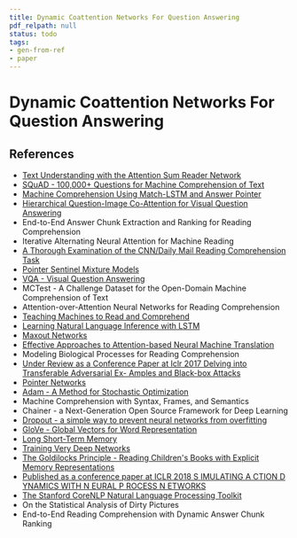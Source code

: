 ```yaml
---
title: Dynamic Coattention Networks For Question Answering
pdf_relpath: null
status: todo
tags:
- gen-from-ref
- paper
---
```


# Dynamic Coattention Networks For Question Answering

## References

- [Text Understanding with the Attention Sum Reader Network](./text-understanding-with-the-attention-sum-reader-network.md)
- [SQuAD - 100,000+ Questions for Machine Comprehension of Text](./squad-100-000-questions-for-machine-comprehension-of-text.md)
- [Machine Comprehension Using Match-LSTM and Answer Pointer](./machine-comprehension-using-match-lstm-and-answer-pointer.md)
- [Hierarchical Question-Image Co-Attention for Visual Question Answering](./hierarchical-question-image-co-attention-for-visual-question-answering.md)
- End-to-End Answer Chunk Extraction and Ranking for Reading Comprehension
- Iterative Alternating Neural Attention for Machine Reading
- [A Thorough Examination of the CNN/Daily Mail Reading Comprehension Task](./a-thorough-examination-of-the-cnn-daily-mail-reading-comprehension-task.md)
- [Pointer Sentinel Mixture Models](./pointer-sentinel-mixture-models.md)
- [VQA - Visual Question Answering](./vqa-visual-question-answering.md)
- MCTest - A Challenge Dataset for the Open-Domain Machine Comprehension of Text
- Attention-over-Attention Neural Networks for Reading Comprehension
- [Teaching Machines to Read and Comprehend](./teaching-machines-to-read-and-comprehend.md)
- [Learning Natural Language Inference with LSTM](./learning-natural-language-inference-with-lstm.md)
- [Maxout Networks](./maxout-networks.md)
- [Effective Approaches to Attention-based Neural Machine Translation](./effective-approaches-to-attention-based-neural-machine-translation.md)
- Modeling Biological Processes for Reading Comprehension
- [Under Review as a Conference Paper at Iclr 2017 Delving into Transferable Adversarial Ex- Amples and Black-box Attacks](./under-review-as-a-conference-paper-at-iclr-2017-delving-into-transferable-adversarial-ex-amples-and-black-box-attacks.md)
- [Pointer Networks](./pointer-networks.md)
- [Adam - A Method for Stochastic Optimization](./adam-a-method-for-stochastic-optimization.md)
- Machine Comprehension with Syntax, Frames, and Semantics
- Chainer - a Next-Generation Open Source Framework for Deep Learning
- [Dropout - a simple way to prevent neural networks from overfitting](./dropout-a-simple-way-to-prevent-neural-networks-from-overfitting.md)
- [GloVe - Global Vectors for Word Representation](./glove-global-vectors-for-word-representation.md)
- [Long Short-Term Memory](./long-short-term-memory.md)
- [Training Very Deep Networks](./training-very-deep-networks.md)
- [The Goldilocks Principle - Reading Children's Books with Explicit Memory Representations](./the-goldilocks-principle-reading-children-s-books-with-explicit-memory-representations.md)
- [Published as a conference paper at ICLR 2018 S IMULATING A CTION D YNAMICS WITH N EURAL P ROCESS N ETWORKS](./published-as-a-conference-paper-at-iclr-2018-s-imulating-a-ction-d-ynamics-with-n-eural-p-rocess-n-etworks.md)
- [The Stanford CoreNLP Natural Language Processing Toolkit](./the-stanford-corenlp-natural-language-processing-toolkit.md)
- On the Statistical Analysis of Dirty Pictures
- End-to-End Reading Comprehension with Dynamic Answer Chunk Ranking
